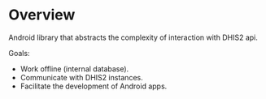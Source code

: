 # Overview

<!--DHIS2-SECTION-ID:overview-->

Android library that abstracts the complexity of interaction with DHIS2 api.

Goals:

- Work offline (internal database).
- Communicate with DHIS2 instances.
- Facilitate the development of Android apps.

<!--TODO Include information about libraries (rxjava,...), written in java, etc-->